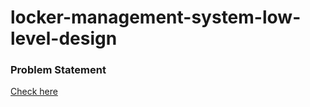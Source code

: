 # locker-management-system-low-level-design

### Problem Statement
[Check here](problem-statement.md)
